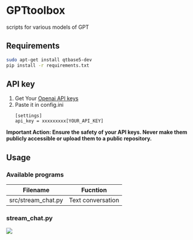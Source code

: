 # GPTtoolbox
scripts for various models of GPT

## Requirements
```bash
sudo apt-get install qtbase5-dev
pip install -r requirements.txt
```

## API key
1. Get Your [Openai API keys](https://platform.openai.com/account/api-keys)
2. Paste it in config.ini
    ```
    [settings]
    api_key = xxxxxxxxx[YOUR_API_KEY]
    ```

**Important Action: Ensure the safety of your API keys. Never make them publicly accessible or upload them to a public repository.**

## Usage
### Available programs
|Filename|Fucntion|
|--|--|
|src/stream_chat.py| Text conversation|

### stream_chat.py
![](demo/stream_chat.png")